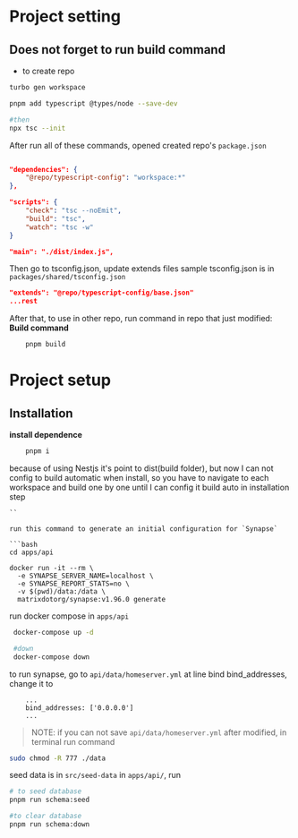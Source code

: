# Project setting

## Does not forget to run build command

- to create repo

```bash
turbo gen workspace
```

```bash
pnpm add typescript @types/node --save-dev

#then
npx tsc --init
```

After run all of these commands, opened created repo's `package.json`

```JSON

"dependencies": {
    "@repo/typescript-config": "workspace:*"
},

"scripts": {
    "check": "tsc --noEmit",
    "build": "tsc",
    "watch": "tsc -w"
}

"main": "./dist/index.js",

```

Then go to tsconfig.json, update extends files
sample tsconfig.json is in `packages/shared/tsconfig.json`

```json
"extends": "@repo/typescript-config/base.json"
...rest
```

After that, to use in other repo, run command in repo that just modified:
**Build command**

```bash
    pnpm build
```

# Project setup

## Installation

**install dependence**

```bash
    pnpm i
```
because of using Nestjs it's point to dist(build folder), but now I can not config to build automatic when install, so you have to navigate to each workspace and build one by one until I can config it build auto in installation step 
```
``

run this command to generate an initial configuration for `Synapse`

```bash
cd apps/api

docker run -it --rm \
  -e SYNAPSE_SERVER_NAME=localhost \
  -e SYNAPSE_REPORT_STATS=no \
  -v $(pwd)/data:/data \
  matrixdotorg/synapse:v1.96.0 generate
```

run docker compose in `apps/api`

```bash
 docker-compose up -d

 #down
 docker-compose down
```

to run synapse, go to `api/data/homeserver.yml`
at line bind bind_addresses, change it to

```
    ...
    bind_addresses: ['0.0.0.0']
    ...
```

> NOTE: if you can not save `api/data/homeserver.yml` after modified, in terminal run command

```bash
sudo chmod -R 777 ./data
```

seed data is in `src/seed-data`
in `apps/api/`, run

```bash
# to seed database
pnpm run schema:seed

#to clear database
pnpm run schema:down
```
